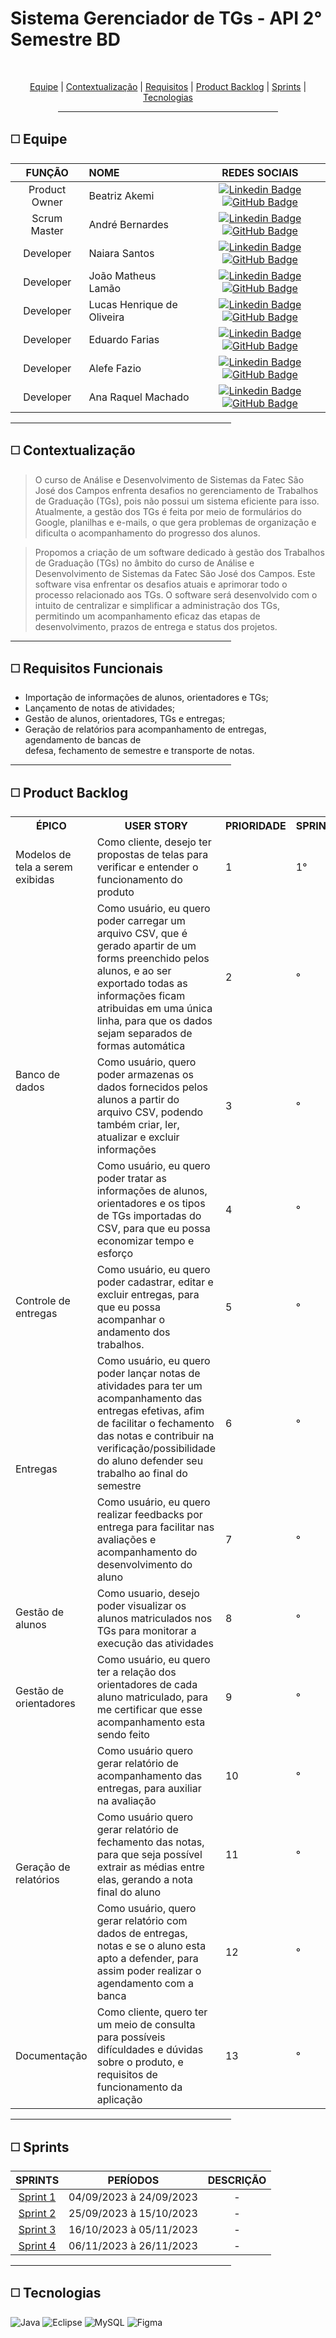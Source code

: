 # Sistema Gerenciador de TGs - API 2° Semestre BD

<br>
<p align="center">
    <a href="#equipe">Equipe</a> |
    <a href="#context">Contextualização</a>  |
    <a href="#requisitos">Requisitos</a>  |
    <a href="#backlog">Product Backlog</a>  |
    <a href="#entregas">Sprints</a>  |
    <a href="#tecnologias">Tecnologias</a>
</p>

<div align="center"><hr width=70%></div>

<span id="equipe">

## ◻️ Equipe

<div align="left">
  
  | **FUNÇÃO** | **NOME** | **REDES SOCIAIS** |
  | :---: | :--- | :---: |
  | Product Owner | Beatriz Akemi | [![Linkedin Badge](https://img.shields.io/badge/Linkedin-blue?style=flat-square&logo=Linkedin&logoColor=white)](https://www.linkedin.com/in/beatriz-bonatto-263530156) [![GitHub Badge](https://img.shields.io/badge/GitHub-111217?style=flat-square&logo=github&logoColor=white)](https://github.com/BeatrizBonatto) |
  | Scrum  Master | André Bernardes | [![Linkedin Badge](https://img.shields.io/badge/Linkedin-blue?style=flat-square&logo=Linkedin&logoColor=white)](https://www.linkedin.com/in/andre-oliveira2004) [![GitHub Badge](https://img.shields.io/badge/GitHub-111217?style=flat-square&logo=github&logoColor=white)](https://github.com/Andre-Bernardes200) | 
  | Developer | Naiara Santos | [![Linkedin Badge](https://img.shields.io/badge/Linkedin-blue?style=flat-square&logo=Linkedin&logoColor=white)](https://www.linkedin.com/in/naiara-santos-73b83a186) [![GitHub Badge](https://img.shields.io/badge/GitHub-111217?style=flat-square&logo=github&logoColor=white)](https://github.com/NaiaraSantos3) |  
  | Developer | João Matheus Lamão | [![Linkedin Badge](https://img.shields.io/badge/Linkedin-blue?style=flat-square&logo=Linkedin&logoColor=white)](https://www.linkedin.com/in/joaomatheuslamao) [![GitHub Badge](https://img.shields.io/badge/GitHub-111217?style=flat-square&logo=github&logoColor=white)](https://github.com/JoaoMatheusLamao) |  
  | Developer | Lucas Henrique de Oliveira | [![Linkedin Badge](https://img.shields.io/badge/Linkedin-blue?style=flat-square&logo=Linkedin&logoColor=white)](https://www.linkedin.com/in/lucas-henrique-9a557620b) [![GitHub Badge](https://img.shields.io/badge/GitHub-111217?style=flat-square&logo=github&logoColor=white)](https://github.com/LucasHCOliveira7) |  
  | Developer | Eduardo Farias | [![Linkedin Badge](https://img.shields.io/badge/Linkedin-blue?style=flat-square&logo=Linkedin&logoColor=white)](https://www.linkedin.com/in/eduardofariasp/) [![GitHub Badge](https://img.shields.io/badge/GitHub-111217?style=flat-square&logo=github&logoColor=white)](https://github.com/eduardofpaula) |   
  | Developer | Alefe Fazio | [![Linkedin Badge](https://img.shields.io/badge/Linkedin-blue?style=flat-square&logo=Linkedin&logoColor=white)](https://www.linkedin.com/in/alefefazio) [![GitHub Badge](https://img.shields.io/badge/GitHub-111217?style=flat-square&logo=github&logoColor=white)](https://github.com/alefefazio) |
  | Developer | Ana Raquel Machado | [![Linkedin Badge](https://img.shields.io/badge/Linkedin-blue?style=flat-square&logo=Linkedin&logoColor=white)](https://www.linkedin.com/in/ana-sasaki-19a2031b8/) [![GitHub Badge](https://img.shields.io/badge/GitHub-111217?style=flat-square&logo=github&logoColor=white)](https://github.com/Anaraquely) |      
</div>

<div align="left"><hr width=70%></div>

<span id="context">

## ◻️ Contextualização

> O curso de Análise e Desenvolvimento de Sistemas da Fatec São José dos Campos enfrenta desafios no gerenciamento de Trabalhos de Graduação (TGs), pois não possui um sistema eficiente para isso. Atualmente, a gestão dos TGs é feita por meio de formulários do Google, planilhas e e-mails, o que gera problemas de organização e dificulta o acompanhamento do progresso dos alunos.

> Propomos a criação de um software dedicado à gestão dos Trabalhos de Graduação (TGs) no âmbito do curso de Análise e Desenvolvimento de Sistemas da Fatec São José dos Campos. Este software visa enfrentar os desafios atuais e aprimorar todo o processo relacionado aos TGs. O software será desenvolvido com o intuito de centralizar e simplificar a administração dos TGs, permitindo um acompanhamento eficaz das etapas de desenvolvimento, prazos de entrega e status dos projetos.

<div align="left"><hr width=70%></div>

<span id="requisitos">

## ◻️ Requisitos Funcionais

- Importação de informações de alunos, orientadores e TGs;
- Lançamento de notas de atividades;
- Gestão de alunos, orientadores, TGs e entregas;
- Geração de relatórios para acompanhamento de entregas, agendamento de bancas de <br>
defesa, fechamento de semestre e transporte de notas.

<div align="left"><hr width=70%></div>

<span id="backlog">

## ◻️ Product Backlog

<table>
    <tr>
            <th>ÉPICO</th>
            <th>USER STORY</th>
            <th>PRIORIDADE</th>
            <th>SPRINT</th>
        </tr>
        <tr>
            <td>Modelos de tela a serem exibidas</td>
            <td>Como cliente, desejo ter propostas de telas para verificar e entender o funcionamento do produto</td>
            <td>1</td>
            <td>1°</td>
        </tr>
        <tr>
            <td rowspan="3">Banco de dados</td>
            <td>Como usuário, eu quero poder carregar um arquivo CSV, que é gerado apartir de um forms preenchido pelos alunos, e ao ser exportado todas as informações ficam atribuidas em uma única linha, para que os dados sejam separados de formas automática</td>
            <td>2</td>
            <td>°</td>
        </tr>
        <tr>
            <td>Como usuário, quero poder armazenas os dados fornecidos pelos alunos a partir do arquivo CSV, podendo também criar, ler, atualizar e excluir informações</td>
            <td>3</td>
            <td>°</td>
        </tr>
        <tr>
            <td>Como usuário, eu quero poder tratar as informações de alunos, orientadores e os tipos de TGs importadas do CSV,  para que eu possa economizar tempo e esforço</td>
            <td>4</td>
            <td>°</td>
        </tr>
        <tr>
            <td>Controle de entregas</td>
            <td>Como usuário, eu quero poder cadastrar, editar e excluir entregas, para que eu possa acompanhar o andamento dos trabalhos.</td>
            <td>5</td>
            <td>°</td>
        </tr>
        <tr>
            <td rowspan="2">Entregas</td>
            <td>Como usuário, eu quero poder lançar notas de atividades para ter um acompanhamento das entregas efetivas, afim de facilitar o fechamento das notas e contribuir na verificação/possibilidade do aluno defender seu trabalho ao final do semestre</td>
            <td>6</td>
            <td>°</td>
        </tr>
        <tr>
            <td>Como usuário, eu quero realizar feedbacks por entrega para facilitar nas avaliações e acompanhamento do desenvolvimento do aluno</td>
            <td>7</td>
            <td>°</td>
        </tr>
        <tr>
            <td>Gestão de alunos</td>
            <td>Como usuario, desejo poder visualizar os alunos matriculados nos TGs para monitorar a execução das atividades</td>
            <td>8</td>
            <td>°</td>
        </tr>
        <tr>
            <td>Gestão de orientadores</td>
            <td>Como usuário, eu quero ter a relação dos orientadores de cada aluno matriculado, para me certificar que esse acompanhamento esta sendo feito</td>
            <td>9</td>
            <td>°</td>
        </tr>
        <tr>
            <td rowspan="3">Geração de relatórios</td>
            <td>Como usuário quero gerar relatório de acompanhamento das entregas, para auxiliar na avaliação</td>
            <td>10</td>
            <td>°</td>
        </tr>
        <tr>
            <td>Como usuário quero gerar relatório de fechamento das notas, para que seja possível extrair as médias entre elas, gerando a nota final do aluno</td>
            <td>11</td>
            <td>°</td>
        </tr>
        <tr>
            <td>Como usuário, quero gerar relatório com dados de entregas, notas e se o aluno esta apto a defender, para assim poder realizar o agendamento com a banca</td>
            <td>12</td>
            <td>°</td>
        </tr>
        <tr>
            <td>Documentação</td>
            <td>Como cliente, quero ter um meio de consulta para possíveis difículdades e dúvidas sobre o produto, e requisitos de funcionamento da aplicação</td>
            <td>13</td>
            <td>°</td>
        </tr>
</table>

<div align="left"><hr width=70%></div>

<span id="entregas">

## ◻️ Sprints

| SPRINTS | PERÍODOS | DESCRIÇÃO |
|:-------:|:-----:|:---------:|
| [Sprint 1]() | 04/09/2023 à 24/09/2023 | - |
| [Sprint 2]() | 25/09/2023 à 15/10/2023 | - |
| [Sprint 3]() | 16/10/2023 à 05/11/2023 | - |
| [Sprint 4]() | 06/11/2023 à 26/11/2023 | - |

<div align="left"><hr width=70%></div>

<span id="tecnologias">

## ◻️ Tecnologias

![Java](https://img.shields.io/badge/java-%23ED8B00.svg?style=for-the-badge&logo=openjdk&logoColor=white)
![Eclipse](https://img.shields.io/badge/Eclipse-2C2255?style=for-the-badge&logo=eclipse&logoColor=white)
![MySQL](https://img.shields.io/badge/MySQL-005C84?style=for-the-badge&logo=mysql&logoColor=white)
![Figma](https://img.shields.io/badge/figma-%23F24E1E.svg?style=for-the-badge&logo=figma&logoColor=white)
